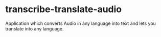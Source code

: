 # transcribe-translate-audio
Application which converts Audio in any language into text and lets you translate into any language.
